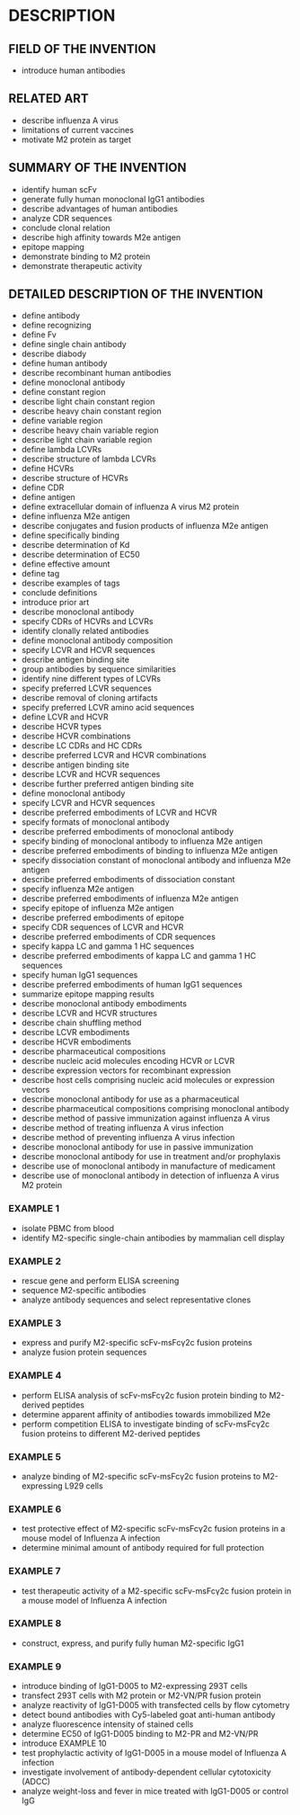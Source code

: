# DESCRIPTION

## FIELD OF THE INVENTION

- introduce human antibodies

## RELATED ART

- describe influenza A virus
- limitations of current vaccines
- motivate M2 protein as target

## SUMMARY OF THE INVENTION

- identify human scFv
- generate fully human monoclonal IgG1 antibodies
- describe advantages of human antibodies
- analyze CDR sequences
- conclude clonal relation
- describe high affinity towards M2e antigen
- epitope mapping
- demonstrate binding to M2 protein
- demonstrate therapeutic activity

## DETAILED DESCRIPTION OF THE INVENTION

- define antibody
- define recognizing
- define Fv
- define single chain antibody
- describe diabody
- define human antibody
- describe recombinant human antibodies
- define monoclonal antibody
- define constant region
- describe light chain constant region
- describe heavy chain constant region
- define variable region
- describe heavy chain variable region
- describe light chain variable region
- define lambda LCVRs
- describe structure of lambda LCVRs
- define HCVRs
- describe structure of HCVRs
- define CDR
- define antigen
- define extracellular domain of influenza A virus M2 protein
- define influenza M2e antigen
- describe conjugates and fusion products of influenza M2e antigen
- define specifically binding
- describe determination of Kd
- describe determination of EC50
- define effective amount
- define tag
- describe examples of tags
- conclude definitions
- introduce prior art
- describe monoclonal antibody
- specify CDRs of HCVRs and LCVRs
- identify clonally related antibodies
- define monoclonal antibody composition
- specify LCVR and HCVR sequences
- describe antigen binding site
- group antibodies by sequence similarities
- identify nine different types of LCVRs
- specify preferred LCVR sequences
- describe removal of cloning artifacts
- specify preferred LCVR amino acid sequences
- define LCVR and HCVR
- describe HCVR types
- describe HCVR combinations
- describe LC CDRs and HC CDRs
- describe preferred LCVR and HCVR combinations
- describe antigen binding site
- describe LCVR and HCVR sequences
- describe further preferred antigen binding site
- define monoclonal antibody
- specify LCVR and HCVR sequences
- describe preferred embodiments of LCVR and HCVR
- specify formats of monoclonal antibody
- describe preferred embodiments of monoclonal antibody
- specify binding of monoclonal antibody to influenza M2e antigen
- describe preferred embodiments of binding to influenza M2e antigen
- specify dissociation constant of monoclonal antibody and influenza M2e antigen
- describe preferred embodiments of dissociation constant
- specify influenza M2e antigen
- describe preferred embodiments of influenza M2e antigen
- specify epitope of influenza M2e antigen
- describe preferred embodiments of epitope
- specify CDR sequences of LCVR and HCVR
- describe preferred embodiments of CDR sequences
- specify kappa LC and gamma 1 HC sequences
- describe preferred embodiments of kappa LC and gamma 1 HC sequences
- specify human IgG1 sequences
- describe preferred embodiments of human IgG1 sequences
- summarize epitope mapping results
- describe monoclonal antibody embodiments
- describe LCVR and HCVR structures
- describe chain shuffling method
- describe LCVR embodiments
- describe HCVR embodiments
- describe pharmaceutical compositions
- describe nucleic acid molecules encoding HCVR or LCVR
- describe expression vectors for recombinant expression
- describe host cells comprising nucleic acid molecules or expression vectors
- describe monoclonal antibody for use as a pharmaceutical
- describe pharmaceutical compositions comprising monoclonal antibody
- describe method of passive immunization against influenza A virus
- describe method of treating influenza A virus infection
- describe method of preventing influenza A virus infection
- describe monoclonal antibody for use in passive immunization
- describe monoclonal antibody for use in treatment and/or prophylaxis
- describe use of monoclonal antibody in manufacture of medicament
- describe use of monoclonal antibody in detection of influenza A virus M2 protein

### EXAMPLE 1

- isolate PBMC from blood
- identify M2-specific single-chain antibodies by mammalian cell display

### EXAMPLE 2

- rescue gene and perform ELISA screening
- sequence M2-specific antibodies
- analyze antibody sequences and select representative clones

### EXAMPLE 3

- express and purify M2-specific scFv-msFcγ2c fusion proteins
- analyze fusion protein sequences

### EXAMPLE 4

- perform ELISA analysis of scFv-msFcγ2c fusion protein binding to M2-derived peptides
- determine apparent affinity of antibodies towards immobilized M2e
- perform competition ELISA to investigate binding of scFv-msFcγ2c fusion proteins to different M2-derived peptides

### EXAMPLE 5

- analyze binding of M2-specific scFv-msFcγ2c fusion proteins to M2-expressing L929 cells

### EXAMPLE 6

- test protective effect of M2-specific scFv-msFcγ2c fusion proteins in a mouse model of Influenza A infection
- determine minimal amount of antibody required for full protection

### EXAMPLE 7

- test therapeutic activity of a M2-specific scFv-msFcγ2c fusion protein in a mouse model of Influenza A infection

### EXAMPLE 8

- construct, express, and purify fully human M2-specific IgG1

### EXAMPLE 9

- introduce binding of IgG1-D005 to M2-expressing 293T cells
- transfect 293T cells with M2 protein or M2-VN/PR fusion protein
- analyze reactivity of IgG1-D005 with transfected cells by flow cytometry
- detect bound antibodies with Cy5-labeled goat anti-human antibody
- analyze fluorescence intensity of stained cells
- determine EC50 of IgG1-D005 binding to M2-PR and M2-VN/PR
- introduce EXAMPLE 10
- test prophylactic activity of IgG1-D005 in a mouse model of Influenza A infection
- investigate involvement of antibody-dependent cellular cytotoxicity (ADCC)
- analyze weight-loss and fever in mice treated with IgG1-D005 or control IgG


